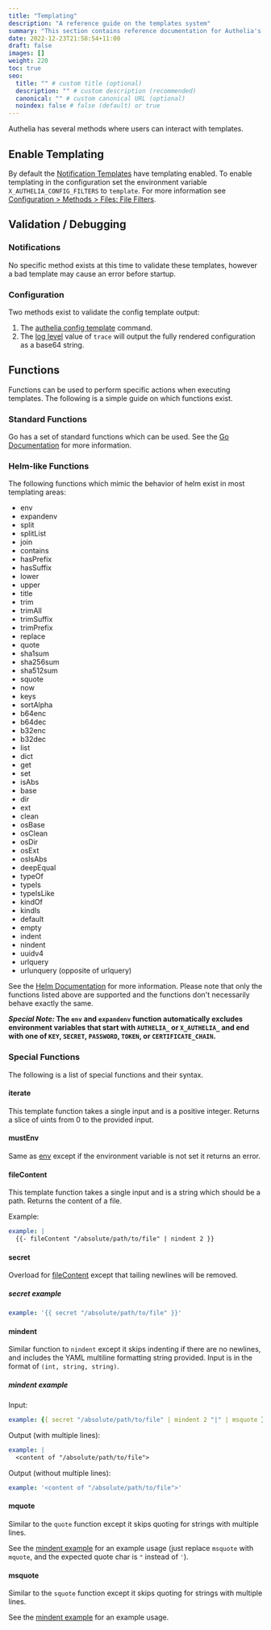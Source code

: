 ```yaml
---
title: "Templating"
description: "A reference guide on the templates system"
summary: "This section contains reference documentation for Authelia's templating capabilities."
date: 2022-12-23T21:58:54+11:00
draft: false
images: []
weight: 220
toc: true
seo:
  title: "" # custom title (optional)
  description: "" # custom description (recommended)
  canonical: "" # custom canonical URL (optional)
  noindex: false # false (default) or true
---
```


Authelia has several methods where users can interact with templates.

## Enable Templating

By default the [Notification Templates](./notification-templates.md) have templating enabled. To enable templating in
the configuration set the environment variable `X_AUTHELIA_CONFIG_FILTERS` to `template`. For more information see
[Configuration > Methods > Files: File Filters](../../configuration/methods/files.md#file-filters).

## Validation / Debugging

### Notifications

No specific method exists at this time to validate these templates, however a bad template may cause an error before
startup.

### Configuration

Two methods exist to validate the config template output:

1. The [authelia config template](../cli/authelia/authelia_config_template.md) command.
2. The [log level](../../configuration/miscellaneous/logging.md#level) value of `trace` will output the fully rendered
   configuration as a base64 string.

## Functions

Functions can be used to perform specific actions when executing templates. The following is a simple guide on which
functions exist.

### Standard Functions

Go has a set of standard functions which can be used. See the [Go Documentation](https://pkg.go.dev/text/template#hdr-Functions)
for more information.

### Helm-like Functions

The following functions which mimic the behavior of helm exist in most templating areas:

- env
- expandenv
- split
- splitList
- join
- contains
- hasPrefix
- hasSuffix
- lower
- upper
- title
- trim
- trimAll
- trimSuffix
- trimPrefix
- replace
- quote
- sha1sum
- sha256sum
- sha512sum
- squote
- now
- keys
- sortAlpha
- b64enc
- b64dec
- b32enc
- b32dec
- list
- dict
- get
- set
- isAbs
- base
- dir
- ext
- clean
- osBase
- osClean
- osDir
- osExt
- osIsAbs
- deepEqual
- typeOf
- typeIs
- typeIsLike
- kindOf
- kindIs
- default
- empty
- indent
- nindent
- uuidv4
- urlquery
- urlunquery (opposite of urlquery)

See the [Helm Documentation](https://helm.sh/docs/chart_template_guide/function_list/) for more information. Please
note that only the functions listed above are supported and the functions don't necessarily behave exactly the same.

__*Special Note:* The `env` and `expandenv` function automatically excludes environment variables that start with
`AUTHELIA_` or `X_AUTHELIA_` and end with one of `KEY`, `SECRET`, `PASSWORD`, `TOKEN`, or `CERTIFICATE_CHAIN`.__

### Special Functions

The following is a list of special functions and their syntax.

#### iterate

This template function takes a single input and is a positive integer. Returns a slice of uints from 0 to the provided
input.

#### mustEnv

Same as [env](#env) except if the environment variable is not set it returns an error.

#### fileContent

This template function takes a single input and is a string which should be a path. Returns the content of a file.

Example:

```yaml
example: |
  {{- fileContent "/absolute/path/to/file" | nindent 2 }}
```

#### secret

Overload for [fileContent](#filecontent) except that tailing newlines will be removed.

##### secret example

```yaml
example: '{{ secret "/absolute/path/to/file" }}'
```

#### mindent

Similar function to `nindent` except it skips indenting if there are no newlines, and includes the YAML multiline
formatting string provided. Input is in the format of `(int, string, string)`.

##### mindent example

Input:

```yaml
example: {{ secret "/absolute/path/to/file" | mindent 2 "|" | msquote }}
```

Output (with multiple lines):

```yaml
example: |
  <content of "/absolute/path/to/file">
```

Output (without multiple lines):

```yaml
example: '<content of "/absolute/path/to/file">'
```

#### mquote

Similar to the `quote` function except it skips quoting for strings with multiple lines.

See the [mindent example](#mindent-example) for an example usage (just replace `msquote` with `mquote`, and the expected
quote char is `"` instead of `'`).

#### msquote

Similar to the `squote` function except it skips quoting for strings with multiple lines.

See the [mindent example](#mindent-example) for an example usage.
